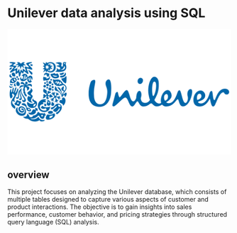 # Unilever data analysis using SQL
![Unilever logo](https://github.com/shristii589/unilvr_sql_project/blob/main/unilever2.png)
## overview
This project focuses on analyzing the Unilever database, which consists of multiple tables designed to capture various aspects of customer and product interactions. The objective is to gain insights into sales performance, customer behavior, and pricing strategies through structured query language (SQL) analysis.
